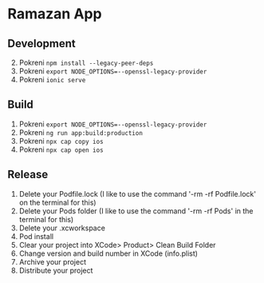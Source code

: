 # Ramazan App

## Development
2) Pokreni `npm install --legacy-peer-deps`
3) Pokreni `export NODE_OPTIONS=--openssl-legacy-provider`
4) Pokreni `ionic serve`

## Build
1) Pokreni `export NODE_OPTIONS=--openssl-legacy-provider`
2) Pokreni `ng run app:build:production`
3) Pokreni `npx cap copy ios`
4) Pokreni `npx cap open ios`

## Release
1) Delete your Podfile.lock (I like to use the command '-rm -rf Podfile.lock' on the terminal for this)
2) Delete your Pods folder (I like to use the command '-rm -rf Pods' in the terminal for this)
3) Delete your .xcworkspace
4) Pod install
5) Clear your project into XCode> Product> Clean Build Folder
6) Change version and build number in XCode (info.plist)
7) Archive your project
8) Distribute your project
